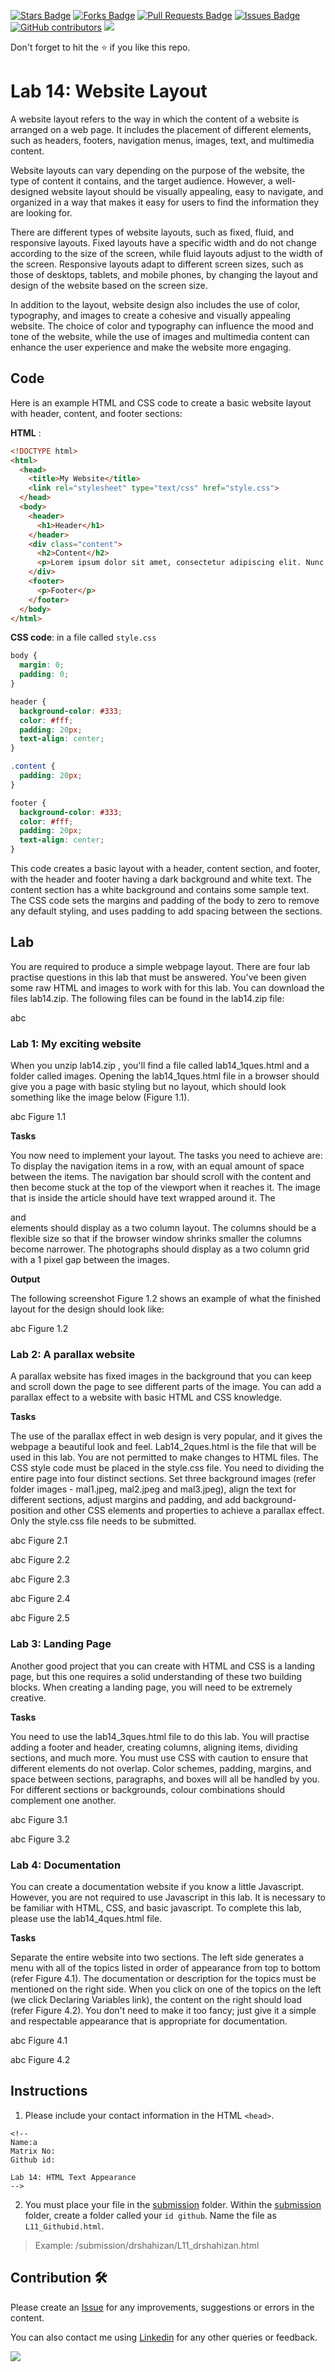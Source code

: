 <a href="https://github.com/drshahizan/learn-php/stargazers"><img src="https://img.shields.io/github/stars/drshahizan/learn-php" alt="Stars Badge"/></a>
<a href="https://github.com/drshahizan/learn-php/network/members"><img src="https://img.shields.io/github/forks/drshahizan/learn-php" alt="Forks Badge"/></a>
<a href="https://github.com/drshahizan/learn-php/pulls"><img src="https://img.shields.io/github/issues-pr/drshahizan/learn-php" alt="Pull Requests Badge"/></a>
<a href="https://github.com/drshahizan/learn-php/issues"><img src="https://img.shields.io/github/issues/drshahizan/learn-php" alt="Issues Badge"/></a>
<a href="https://github.com/drshahizan/learn-php/graphs/contributors"><img alt="GitHub contributors" src="https://img.shields.io/github/contributors/drshahizan/learn-php?color=2b9348"></a>
![](https://visitor-badge.glitch.me/badge?page_id=drshahizan/learn-php)

Don't forget to hit the :star: if you like this repo.

# Lab 14: Website Layout

A website layout refers to the way in which the content of a website is arranged on a web page. It includes the placement of different elements, such as headers, footers, navigation menus, images, text, and multimedia content.

Website layouts can vary depending on the purpose of the website, the type of content it contains, and the target audience. However, a well-designed website layout should be visually appealing, easy to navigate, and organized in a way that makes it easy for users to find the information they are looking for.

There are different types of website layouts, such as fixed, fluid, and responsive layouts. Fixed layouts have a specific width and do not change according to the size of the screen, while fluid layouts adjust to the width of the screen. Responsive layouts adapt to different screen sizes, such as those of desktops, tablets, and mobile phones, by changing the layout and design of the website based on the screen size.

In addition to the layout, website design also includes the use of color, typography, and images to create a cohesive and visually appealing website. The choice of color and typography can influence the mood and tone of the website, while the use of images and multimedia content can enhance the user experience and make the website more engaging.

## Code

Here is an example HTML and CSS code to create a basic website layout with header, content, and footer sections:

**HTML** :

```html
<!DOCTYPE html>
<html>
  <head>
    <title>My Website</title>
    <link rel="stylesheet" type="text/css" href="style.css">
  </head>
  <body>
    <header>
      <h1>Header</h1>
    </header>
    <div class="content">
      <h2>Content</h2>
      <p>Lorem ipsum dolor sit amet, consectetur adipiscing elit. Nunc scelerisque eget massa id imperdiet. Maecenas vitae lacus auctor, aliquam sapien vel, semper quam. Nulla facilisi. Integer vitae lectus elit. Sed consequat ligula vel magna ultricies elementum. Ut venenatis mauris vitae velit pulvinar hendrerit. Duis interdum sapien sit amet erat convallis, eget posuere tellus gravida. Curabitur convallis ornare metus ac auctor. Ut faucibus libero et ligula convallis auctor. Praesent tincidunt elit eu elit tincidunt lacinia. Ut suscipit libero nec enim aliquam sollicitudin. Proin lacinia justo odio, sit amet tincidunt ante maximus sed. </p>
    </div>
    <footer>
      <p>Footer</p>
    </footer>
  </body>
</html>
```

**CSS code**: in a file called `style.css`

```css
body {
  margin: 0;
  padding: 0;
}

header {
  background-color: #333;
  color: #fff;
  padding: 20px;
  text-align: center;
}

.content {
  padding: 20px;
}

footer {
  background-color: #333;
  color: #fff;
  padding: 20px;
  text-align: center;
}
```

This code creates a basic layout with a header, content section, and footer, with the header and footer having a dark background and white text. The content section has a white background and contains some sample text. The CSS code sets the margins and padding of the body to zero to remove any default styling, and uses padding to add spacing between the sections.

## Lab

You are required to produce a simple webpage layout. There are four lab practise questions in this lab that must be answered. You've been given some raw HTML and images to work with for this lab. You can download the files lab14.zip. The following files can be found in the lab14.zip file:

abc

### Lab 1: My exciting website

When you unzip  lab14.zip , you'll find a file called  lab14_1ques.html  and a folder called images. Opening the lab14_1ques.html file in a browser should give you a page with basic styling but no layout, which should look something like the image below (Figure 1.1).

abc
Figure 1.1

**Tasks**

You now need to implement your layout. The tasks you need to achieve are:
To display the navigation items in a row, with an equal amount of space between the items.
The navigation bar should scroll with the content and then become stuck at the top of the viewport when it reaches it.
The image that is inside the article should have text wrapped around it. 
The <article> and <aside> elements should display as a two column layout. The columns should be a flexible size so that if the browser window shrinks smaller the columns become narrower.
The photographs should display as a two column grid with a 1 pixel gap between the images.

**Output**

The following screenshot Figure 1.2 shows an example of what the finished layout for the design should look like:

abc
Figure 1.2

### Lab 2: A parallax website

A parallax website has fixed images in the background that you can keep and scroll down the page to see different parts of the image. You can add a parallax effect to a website with basic HTML and CSS knowledge.

**Tasks**

The use of the parallax effect in web design is very popular, and it gives the webpage a beautiful look and feel.
Lab14_2ques.html is the file that will be used in this lab. You are not permitted to make changes to HTML files. The CSS style code must be placed in the style.css file.
You need to dividing the entire page into four distinct sections.
Set three background images (refer folder images - mal1.jpeg, mal2.jpeg and mal3.jpeg), align the text for different sections, adjust margins and padding, and add background-position and other CSS elements and properties to achieve a parallax effect.
Only the style.css file needs to be submitted.

abc
Figure 2.1

abc
Figure 2.2

abc
Figure 2.3

abc
Figure 2.4

abc
Figure 2.5

### Lab 3: Landing Page

Another good project that you can create with HTML and CSS is a landing page, but this one requires a solid understanding of these two building blocks. When creating a landing page, you will need to be extremely creative.

**Tasks**

You need to use the lab14_3ques.html file to do this lab.
You will practise adding a footer and header, creating columns, aligning items, dividing sections, and much more.
You must use CSS with caution to ensure that different elements do not overlap.
Color schemes, padding, margins, and space between sections, paragraphs, and boxes will all be handled by you.
For different sections or backgrounds, colour combinations should complement one another.

abc
Figure 3.1

abc
Figure 3.2

### Lab 4: Documentation

You can create a documentation website if you know a little Javascript. However, you are not required to use Javascript in this lab. It is necessary to be familiar with HTML, CSS, and basic javascript. To complete this lab, please use the lab14_4ques.html file.

**Tasks**

Separate the entire website into two sections.
The left side generates a menu with all of the topics listed in order of appearance from top to bottom (refer Figure 4.1).
The documentation or description for the topics must be mentioned on the right side.
When you click on one of the topics on the left (we click Declaring Variables link), the content on the right should load (refer Figure 4.2).
You don't need to make it too fancy; just give it a simple and respectable appearance that is appropriate for documentation.

abc
Figure 4.1

abc
Figure 4.2


## Instructions

1. Please include your contact information in the HTML `<head>`.

``` 
<!--
Name:a
Matrix No:
Github id:

Lab 14: HTML Text Appearance
-->
```
2. You must place your file in the [submission](./submission) folder. Within the [submission](./submission) folder, create a folder called your `id github`. Name the file as `L11_Githubid.html`.
  > Example: 
  > /submission/drshahizan/L11_drshahizan.html

## Contribution 🛠️
Please create an [Issue](https://github.com/drshahizan/learn-php/issues) for any improvements, suggestions or errors in the content.

You can also contact me using [Linkedin](https://www.linkedin.com/in/drshahizan/) for any other queries or feedback.

![](https://visitor-badge.glitch.me/badge?page_id=drshahizan)
